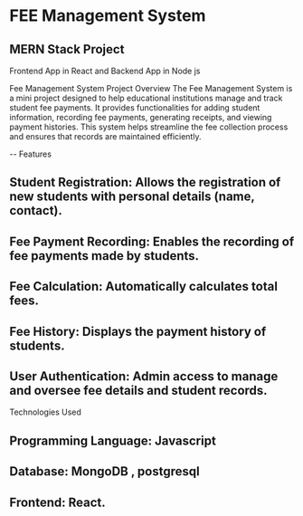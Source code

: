 # FEE Management System 

## MERN Stack Project 
Frontend App in React and Backend App in Node js 

Fee Management System
Project Overview
The Fee Management System is a mini project designed to help educational institutions manage and track student fee payments. It provides functionalities for adding student information, recording fee payments, generating receipts, and viewing payment histories. This system helps streamline the fee collection process and ensures that records are maintained efficiently.

-- Features
## Student Registration: Allows the registration of new students with personal details (name, contact).
## Fee Payment Recording: Enables the recording of fee payments made by students.
## Fee Calculation: Automatically calculates total fees.
## Fee History: Displays the payment history of students.
## User Authentication: Admin access to manage and oversee fee details and student records.
Technologies Used
## Programming Language: Javascript
## Database: MongoDB , postgresql
## Frontend: React.


